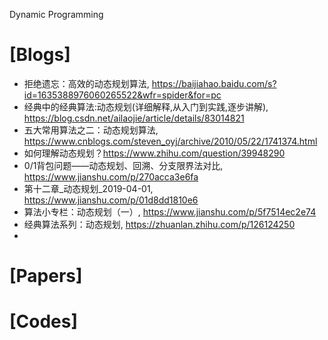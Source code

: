 Dynamic Programming


# [Blogs]
+ 拒绝遗忘：高效的动态规划算法, https://baijiahao.baidu.com/s?id=1635388976060265522&wfr=spider&for=pc
+ 经典中的经典算法:动态规划(详细解释,从入门到实践,逐步讲解), https://blog.csdn.net/ailaojie/article/details/83014821
+ 五大常用算法之二：动态规划算法, https://www.cnblogs.com/steven_oyj/archive/2010/05/22/1741374.html
+ 如何理解动态规划？https://www.zhihu.com/question/39948290
+ 0/1背包问题——动态规划、回溯、分支限界法对比, https://www.jianshu.com/p/270acca3e6fa
+ 第十二章_动态规划_2019-04-01, https://www.jianshu.com/p/01d8dd1810e6
+ 算法小专栏：动态规划（一）, https://www.jianshu.com/p/5f7514ec2e74
+ 经典算法系列：动态规划, https://zhuanlan.zhihu.com/p/126124250
+ 

# [Papers]

# [Codes]
